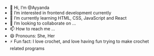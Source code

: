 - 👋 Hi, I’m @Ayyanda
- 👀 I’m interested in frontend development currently
- 🌱 I’m currently learning HTML, CSS, JavaScript and React
- 💞️ I’m looking to collaborate on ...
- 📫 How to reach me ...
- 😄 Pronouns: She, Her
- ⚡ Fun fact: I love crochet, and love having fun trying to make crochet related programs

<!---
Ayyanda/Ayyanda is a ✨ special ✨ repository because its `README.md` (this file) appears on your GitHub profile.
You can click the Preview link to take a look at your changes.
--->
